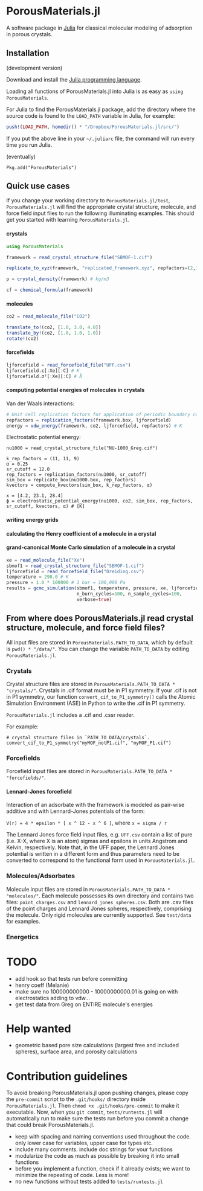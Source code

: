 # PorousMaterials.jl

A software package in [Julia](https://julialang.org/) for classical molecular modeling of adsorption in porous crystals.

## Installation

(development version)

Download and install the [Julia programming language](https://julialang.org/).

Loading all functions of PorousMaterials.jl into Julia is as easy as `using PorousMaterials`.

For Julia to find the PorousMaterials.jl package, add the directory where the source code 
is found to the `LOAD_PATH` variable in Julia, for example:

```julia
push!(LOAD_PATH, homedir() * "/Dropbox/PorousMaterials.jl/src/")
```

If you put the above line in your `~/.juliarc` file, the command will run every time you run Julia.

(eventually)

`Pkg.add("PorousMaterials")`

## Quick use cases

If you change your working directory to `PorousMaterials.jl/test`, `PorousMaterials.jl` will find the appropriate crystal structure, molecule, and force field input files to run the following illuminating examples. This should get you started with learning `PorousMaterials.jl`.

#### crystals

```julia
using PorousMaterials

framework = read_crystal_structure_file("SBMOF-1.cif")

replicate_to_xyz(framework, "replicated_framework.xyz", repfactors=(2,3,1))

ρ = crystal_density(framework) # kg/m3

cf = chemical_formula(framework)
```

#### molecules

```julia
co2 = read_molecule_file("CO2")

translate_to!(co2, [1.0, 3.0, 4.0])
translate_by!(co2, [1.0, 1.0, 1.0])
rotate!(co2)
```

#### forcefields

```julia
ljforcefield = read_forcefield_file("UFF.csv")
ljforcefield.ϵ[:Xe][:C] # K
ljforcefield.σ²[:Xe][:C] # Å
```

#### computing potential energies of molecules in crystals

Van der Waals interactions:
```julia
# Unit cell replication factors for application of periodic boundary conditions
repfactors = replication_factors(framework.box, ljforcefield)
energy = vdw_energy(framework, co2, ljforcefield, repfactors) # K
```
Electrostatic potential energy:
```
nu1000 = read_crystal_structure_file("NU-1000_Greg.cif")

k_rep_factors = (11, 11, 9)
α = 0.25
sr_cutoff = 12.0
rep_factors = replication_factors(nu1000, sr_cutoff)
sim_box = replicate_box(nu1000.box, rep_factors)
kvectors = compute_kvectors(sim_box, k_rep_factors, α)

x = [4.2, 23.1, 28.4]
ϕ = electrostatic_potential_energy(nu1000, co2, sim_box, rep_factors, sr_cutoff, kvectors, α) # [K]
```

#### writing energy grids

#### calculating the Henry coefficient of a molecule in a crystal

#### grand-canonical Monte Carlo simulation of a molecule in a crystal
```julia
xe = read_molecule_file("Xe")
sbmof1 = read_crystal_structure_file("SBMOF-1.cif")
ljforcefield = read_forcefield_file("Dreiding.csv")
temperature = 298.0 # K
pressure = 1.0 * 100000 # 1 bar = 100,000 Pa
results = gcmc_simulation(sbmof1, temperature, pressure, xe, ljforcefield,
                          n_burn_cycles=100, n_sample_cycles=100,
                          verbose=true)
```

## From where does PorousMaterials.jl read crystal structure, molecule, and force field files?
All input files are stored in `PorousMaterials.PATH_TO_DATA`, which by default is 
`pwd() * "/data/"`. You can change the variable `PATH_TO_DATA` by editing `PorousMaterials.jl`.

### Crystals

Crystal structure files are stored in `PorousMaterials.PATH_TO_DATA * "crystals/"`. Crystals 
in .cif format must be in P1 symmetry. If your .cif is not in P1 symmetry, our function
`convert_cif_to_P1_symmetry()` calls the Atomic Simulation Environment (ASE) in Python to 
write the .cif in P1 symmetry.

`PorousMaterials.jl` includes a .cif and .cssr reader.

For example:

```
# crystal structure files in `PATH_TO_DATA/crystals`.
convert_cif_to_P1_symmetry("myMOF_notP1.cif", "myMOF_P1.cif")
```

### Forcefields

Forcefield input files are stored in `PorousMaterials.PATH_TO_DATA * "forcefields/"`.

#### Lennard-Jones forcefield

Interaction of an adsorbate with the framework is modeled as pair-wise additive and with Lennard-Jones potentials of the form:

`V(r) = 4 * epsilon * [ x ^ 12 - x ^ 6 ]`, where `x = sigma / r`

The Lennard Jones force field input files, e.g. `UFF.csv` contain a list of pure (i.e. X-X, where X is an atom) sigmas and epsilons in units Angstrom and Kelvin, respectively. Note that, in the UFF paper, the Lennard Jones potential is written in a different form and thus parameters need to be converted to correspond to the functional form used in `PorousMaterials.jl`.

### Molecules/Adsorbates

Molecule input files are stored in `PorousMaterials.PATH_TO_DATA * "molecules/"`. Each molecule possesses its own directory and contains two files: `point_charges.csv` and `lennard_jones_spheres.csv`. Both are .csv files of the point charges and Lennard Jones spheres, respectively, comprising the molecule. Only rigid molecules are currently supported. See `test/data` for examples.

### Energetics

# TODO
* add hook so that tests run before committing
* henry coeff (Melanie)
* make sure no 100000000000 - 10000000000.01 is going on with electrostatics adding to vdw...
* get test data from Greg on ENTIRE molecule's energies

# Help wanted
* geometric based pore size calculations (largest free and included spheres), surface area, and porosity calculations

# Contribution guidelines

To avoid breaking PorousMaterials.jl upon pushing changes, please copy the `pre-commit` script to the `.git/hooks/` directory inside `PorousMaterials.jl`. Then `chmod +x .git/hooks/pre-commit` to make it executable. Now, when you `git commit`, `tests/runtests.jl` will automatically run to make sure the tests run before you commit a change that could break PorousMaterials.jl.

* keep with spacing and naming conventions used throughout the code. only lower case for variables, upper case for types etc.
* include many comments. include doc strings for your functions
* modularize the code as much as possible by breaking it into small functions
* before you implement a function, check if it already exists; we want to minimize the repeating of code. Less is more!
* no new functions without tests added to `tests/runtests.jl`
